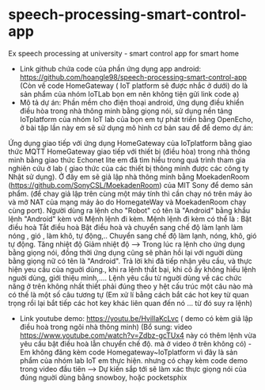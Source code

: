 # speech-processing-smart-control-app
Ex speech processing at university - smart control app for smart home

- Link github chứa code của phần ứng dụng app android: https://github.com/hoangle98/speech-processing-smart-control-app
(Còn về code HomeGateway ( IoT platform sẽ được nhắc ở dưới) do là sản phẩm của nhóm IoTLab bọn em nên không tiện gửi link code ạ)
- Mô tả dự án: Phần mềm cho điện thoại android, ứng dụng điều khiển điều hòa trong nhà thông minh bằng giọng nói, sử dụng nền tảng IoTplatform của nhóm IoT lab của bọn em tự phát triển bằng OpenEcho, ở bài tập lần này em sẽ sử dụng mô hình cơ bản sau để để demo dự án: 

Ứng dụng giao tiếp với ứng dụng HomeGateway của IoTplatform bằng giao thức MQTT
HomeGateway giao tiếp với thiết bị (điều hòa) trong nhà thông minh bằng giao thức Echonet lite em đã tìm hiểu trong quá trình tham gia nghiên cứu ở lab ( giao thức của các thiết bị thông minh được các công ty Nhật sử dụng). 
Ở đây em sẽ giả lập nhà thông minh bằng  MoekadenRoom (https://github.com/SonyCSL/MoekadenRoom) của MIT Sony để demo sản phẩm.  (để chay giả lập trên cùng một máy tính thì cần chạy nó trên máy ảo và mở NAT của mạng máy ảo do HomegateWay và MoekadenRoom chạy cùng port).
Người dùng ra lệnh cho "Robot" có tên là "Android" bằng khẩu lệnh "Android" kèm với Mệnh lệnh đi kèm. Mệnh lệnh đi kèm có thể là :
Bật điều hoà
Tắt điều hoà
Bật điều hoà và chuyển sang chế độ làm lạnh làm nóng , gió , làm khô, tự động,..
Chuyển sang chế độ làm lạnh, nóng, khô, gió tự động.
Tăng nhiệt độ
Giảm nhiệt độ
--> Trong lúc ra lệnh cho ứng dụng bằng giọng nói, đồng thời ứng dụng cũng sẽ phản hồi lại với nguời dùng bằng giọng nữ có tên là "Android". Trả lời khi đã tiếp nhận yêu cầu, và thực hiện yeu cầu của nguời dùng., khi ra lệnh thất bại, khi cô ấy không hiểu lệnh nguời dùng, giới thiệu mình,....
Lệnh yêu cầu từ nguời dùng về các chức năng ở trên không nhất thiết phải đúng theo y hệt cấu trúc một câu nào mà có thế là một số câu tương tự (Em xử lí bằng cách bắt các hot key từ quan trọng rồi lại bắt tiếp các hot key khác liên quan đến nó ... từ đó suy ra lệnh)
- Link youtube demo: https://youtu.be/HvillaKcLvc ( demo có kèm giả lập điều hoà trong ngôi nhà thông minh)
(Bổ sung: video https://www.youtube.com/watch?v=Zdbz-gcTUx4 này có thêm lệnh vừa yêu cầu bật điều hoà lẫn chuyển chế độ. mà ở video ở trên không có)
-Em không đăng kèm code Homegateway~IoTplatform vì đây là sản phẩm của nhóm lab IoT em thực hiện. nhưng có chạy kèm code demo trong video đầu tiên
--> Dự kiến sắp tới sẽ làm xác thực giọng nói của đúng nguời dùng bằng snowboy, hoặc pocketsphix
